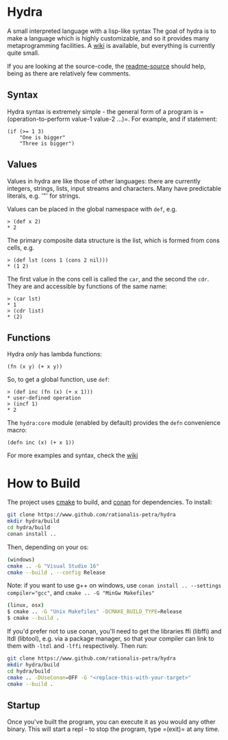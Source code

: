 # Hydra
A small interpreted language with a lisp-like syntax
The goal of hydra is to make a language which is highly customizable, and so it provides many metaprogramming facilities.
A [wiki](https://github.com/rationalis-petra/hydra/wiki) is available, but everything is currently quite small.

If you are looking at the source-code, the [readme-source](README_SOURCE.md) should help, being as there are relatively few comments.

## Syntax
Hydra syntax is extremely simple - the general form of a program is =(operation-to-perform value-1 value-2 ...)=. For example, and if statement:
```
(if (>= 1 3)
    "One is bigger"
    "Three is bigger")
```

## Values
Values in hydra are like those of other languages: there are currently integers, strings, lists,
input streams and characters. Many have predictable literals, e.g. '"' for strings.

Values can be placed in the global namespace with `def`, e.g.
```
> (def x 2)
* 2
```

The primary composite data structure is the list, which is formed from cons cells, e.g.
```
> (def lst (cons 1 (cons 2 nil)))
* (1 2)
```
The first value in the cons cell is called the `car`, and the second the `cdr`. They are and accessible by functions of the same name:
```
> (car lst)
* 1
> (cdr list)
* (2)
```

## Functions

Hydra *only* has lambda functions:
```
(fn (x y) (+ x y))
```

So, to get a global function, use `def`:
```
> (def inc (fn (x) (+ x 1)))
* user-defined operation
> (incf 1)
* 2
```

The `hydra:core` module (enabled by default) provides the `defn` convenience macro: 
```
(defn inc (x) (+ x 1))
```

For more examples and syntax, check the [wiki](https://github.com/rationalis-petra/hydra/wiki)

# How to Build
The project uses [cmake](https://cmake.org/) to build, and [conan](https://conan.io/) for dependencies. To install:
```sh
git clone https://www.github.com/rationalis-petra/hydra
mkdir hydra/build
cd hydra/build
conan install ..
```
Then, depending on your os:
```sh
(windows)
cmake .. -G "Visual Studio 16"
cmake --build . --config Release
```
Note: if you want to use g++ on windows, use `conan install .. --settings compiler="gcc"`, and `cmake .. -G "MinGw Makefiles"`
```sh
(linux, osx)
$ cmake .. -G "Unix Makefiles" -DCMAKE_BUILD_TYPE=Release
$ cmake --build .
```

If you'd prefer not to use conan, you'll need to get the libraries ffi (libffi) and ltdl (libtool), e.g. via a package manager, so that your compiler can link to them with `-ltdl` and `-lffi` respectively. Then run:
```sh
git clone https://www.github.com/rationalis-petra/hydra
mkdir hydra/build
cd hydra/build
cmake .. -DUseConan=OFF -G "<replace-this-with-your-target>"
cmake --build .
```

## Startup
Once you've built the program, you can execute it as you would any other binary. This will start a repl - to stop the program, type =(exit)= at any time.
